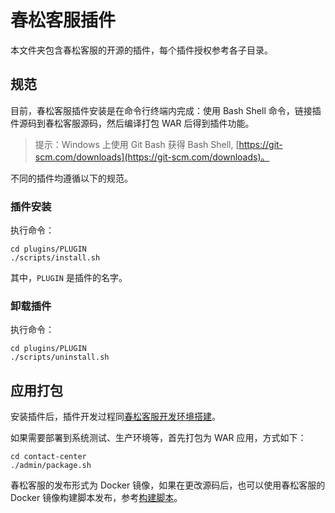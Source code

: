 # 春松客服插件

本文件夹包含春松客服的开源的插件，每个插件授权参考各子目录。

## 规范

目前，春松客服插件安装是在命令行终端内完成：使用 Bash Shell 命令，链接插件源码到春松客服源码，然后编译打包 WAR 后得到插件功能。

> 提示：Windows 上使用 Git Bash 获得 Bash Shell, [https://git-scm.com/downloads](https://git-scm.com/downloads)。

不同的插件均遵循以下的规范。

### 插件安装

执行命令：

```
cd plugins/PLUGIN
./scripts/install.sh
```

其中，`PLUGIN` 是插件的名字。

### 卸载插件

执行命令：

```
cd plugins/PLUGIN
./scripts/uninstall.sh
```

## 应用打包

安装插件后，插件开发过程同[春松客服开发环境搭建](https://docs.cskefu.com/docs/osc/engineering)。

如果需要部署到系统测试、生产环境等，首先打包为 WAR 应用，方式如下：

```
cd contact-center
./admin/package.sh
```

春松客服的发布形式为 Docker 镜像，如果在更改源码后，也可以使用春松客服的 Docker 镜像构建脚本发布，参考[构建脚本](https://github.com/cskefu/cskefu/blob/osc/contact-center/admin/build.sh)。
